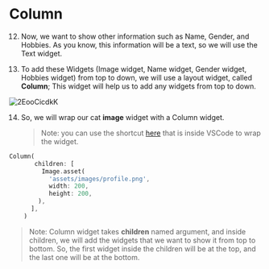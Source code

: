 # **Column**



12. Now, we want to show other information such as Name, Gender, and Hobbies. As you know, this information will be a text, so we will use the Text widget.



13. To add these Widgets (Image widget, Name widget, Gender widget, Hobbies widget) from top to down, we will use a layout widget, called **Column**; This widget will help us to add any widgets from top to down.



![2EooCicdkK](https://lh4.googleusercontent.com/DPzKxyPdRA8SzxucTXXFo7hdRDQtod3MDF2Pw-1cbb50-2Mk_fHzaU2rA_Ilo62K8cP_TjufEyEGlXQKyFjMIWKe-uYH-4aMCfN63hYZ6V27cAIO7JbCZmyhGHGHt3aYHuPWjp-M)



14. So, we will wrap our cat **image** widget with a Column widget. 

    > Note:  you can use the shortcut [here](https://github.com/Northwest-content/flutter_m1_intro_to_flutter/blob/master/02_run_first_app/02_VSCode_guide.md) that is inside VSCode to wrap the widget.

```dart
Column(
       children: [
         Image.asset(
           'assets/images/profile.png',
           width: 200,
           height: 200,
        ),
      ],
    )
```

> Note: Column widget takes **children** named argument, and inside children, we will add the widgets that we want to show it from top to bottom. So, the first widget inside the children will be at the top, and the last one will be at the bottom.

